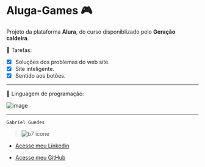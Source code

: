 # Aluga-Games 🎮
  
  Projeto da plataforma **Alura**, do curso disponiblizado pelo **Geração caldeira**.   


  📑 Tarefas: 
  
  - [x] Soluções dos problemas do web site.
  - [x] Site inteligente.
  - [x] Sentido aos botões. 

***

🚀 Linguagem de programação:

![image](https://github.com/byelziin/numero-secreto/assets/174073319/43a247ff-246a-4430-931a-ec5d6ca6d0e1)

***

    Gabriel Guedes


> ![b7 icone](https://github.com/user-attachments/assets/5ff168ec-fe6e-430f-aa16-171a5d226c34)



* [Acesse meu Linkedin](https://www.linkedin.com/in/gabriel-guedes-391155264/)

* [Acesse meu GitHub](https://github.com/byelziin)


